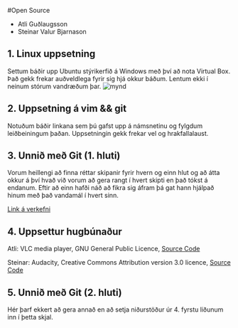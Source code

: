 #Open Source

* Atli Guðlaugsson
* Steinar Valur Bjarnason

## 1. Linux uppsetning


Settum báðir upp Ubuntu stýrikerfið á Windows með því að nota Virtual Box. Það gekk frekar auðveldlega fyrir sig hjá okkur báðum. Lentum ekki í neinum stórum vandræðum þar.
![mynd](https://fbcdn-sphotos-h-a.akamaihd.net/hphotos-ak-prn2/v/1373061_10201521885521327_778852203_n.jpg?oh=410426c2a2cb81a57b1f997c8851bac9&oe=525E5DE2&__gda__=1381988895_4f276731bf46632e22bc4fe38f51dca8)
## 2. Uppsetning á vim && git
Notuðum báðir linkana sem þú gafst upp á námsnetinu og fylgdum leiðbeiningum þaðan. Uppsetningin gekk frekar vel og hrakfallalaust.

## 3. Unnið með Git (1. hluti)

Vorum heillengi að finna réttar skipanir fyrir hvern og einn hlut og að átta okkur á því hvað við vorum að gera rangt í hvert skipti en það tókst á endanum.
Eftir að einn hafði náð að fikra sig áfram þá gat hann hjálpað hinum með það vandamál í hvert sinn. 

[Link á verkefni](https://github.com/steinarvb/INTOPrufa)

## 4. Uppsettur hugbúnaður

Atli: 
VLC media player,
GNU General Public Licence,
[Source Code](http://www.videolan.org/vlc/download-sources.html)

Steinar: 
Audacity,
Creative Commons Attribution version 3.0 licence,
[Source Code](http://audacity.sourceforge.net/download/source)

## 5. Unnið með Git (2. hluti)

Hér þarf ekkert að gera annað en að setja niðurstöður úr 4. fyrstu liðunum inn í þetta skjal.
